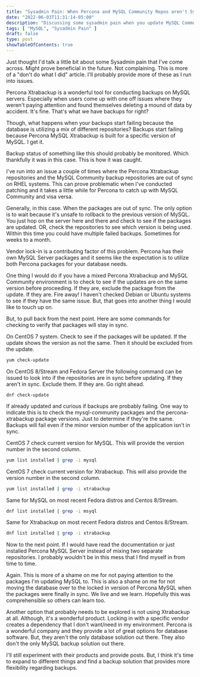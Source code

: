 ```yaml
---
title: "Sysadmin Pain: When Percona and MySQL Community Repos aren't Synced"
date: "2022-06-03T11:31:14-05:00"
description: "Discussing some sysadmin pain when you update MySQL Community server and Percona Xtrabackup packages."
tags: [ "MySQL", "Sysadmin Pain" ]
draft: false
type: post
showTableOfContents: true
---
```


Just thought I'd talk a little bit about some Sysadmin pain that I've
come across. Might prove beneficial in the future. Not complaining. This
is more of a "don't do what I did" article. I'll probably provide more
of these as I run into issues.

Percona Xtrabackup is a wonderful tool for conducting backups on MySQL
servers. Especially when users come up with one off issues where they
weren't paying attention and found themselves deleting a mound of data
by accident. It's fine. That's what we have backups for right?

Though, what happens when your backups start failing because the
database is utilizing a mix of different repositories? Backups start
failing because Percona MySQL Xtrabackup is built for a specific version
of MySQL. I get it.

Backup status of something like this should probably be monitored. Which
thankfully it was in this case. This is how it was caught.

I've run into an issue a couple of times where the Percona Xtrabackup
repositories and the MySQL Community backup repositories are out of sync
on RHEL systems. This can prove problematic when I've conducted patching
and it takes a little while for Percona to catch up with MySQL Community
and visa versa.

Generally, in this case. When the packages are out of sync. The only
option is to wait because it's unsafe to rollback to the previous
version of MySQL. You just hop on the server here and there and check to
see if the packages are updated. OR, check the repositories to see which
version is being used. Within this time you could have multiple failed
backups. Sometimes for weeks to a month.

Vendor lock-in is a contributing factor of this problem. Percona has
their own MySQL Server packages and it seems like the expectation is to
utilize both Percona packages for your database needs.

One thing I would do if you have a mixed Percona Xtrabackup and MySQL
Community environment is to check to see if the updates are on the same
version before proceeding. If they are, exclude the package from the 
update. If they are. Fire away! I haven't checked Debian or Ubuntu 
systems to see if they have the same issue. But, that goes into another
thing I would like to touch up on.

But, to pull back from the next point. Here are some commands for
checking to verify that packages will stay in sync.

On CentOS 7 system. Check to see if the packages will be updated. If the
update shows the version as not the same. Then it should be excluded
from the update.

```sh
yum check-update
```

On CentOS 8/Stream and Fedora Server the following command can be issued
to look into if the repositories are in sync before updating. If they
aren't in sync. Exclude them. If they are. Go right ahead.

```
dnf check-update
```

If already updated and curious if backups are probably failing. One way
to indicate this is to check the mysql-community packages and the
percona-xtrabackup package versions. Just to determine if they're the
same. Backups will fail even if the minor version number of the
application isn't in sync.

CentOS 7 check current version for MySQL. This will provide the version
number in the second column.

```sh
yum list installed | grep -i mysql
```

CentOS 7 check current version for Xtrabackup. This will also provide
the version number in the second column.

```sh
yum list installed | grep -i xtrabackup
```

Same for MySQL  on most recent Fedora distros and Centos 8/Stream.

```sh
dnf list installed | grep -i msyql
```

Same for Xtrabackup on most recent Fedora distros and Centos 8/Stream.

```sh
dnf list installed | grep -i xtrabackup
```

Now to the next point. If I would have read the documentation or just 
installed Percona MySQL Server instead of mixing two separate 
repositories. I probably wouldn't be in this mess that I find myself in
from time to time.

Again. This is more of a shame on me for not paying attention to the
packages I'm updating MySQL to. This is also a shame on me for not
moving the database over to the locked in version of Percona MySQL when
the packages were finally in sync. We live and we learn. Hopefully this
was comprehensible so others can learn too.

Another option that probably needs to be explored is not using
Xtrabackup at all. Although, it's a wonderful product. Locking in with a
specific vendor creates a dependency that I don't want/need in my
environment. Percona is a wonderful company and they provide a lot of
great options for database software. But, they aren't the only database
solution out there. They also don't the only MySQL backup solution out
there.

I'll still experiment with their products and provide posts. But, I
think it's time to expand to different things and find a backup
solution that provides more flexibility regarding backups.
